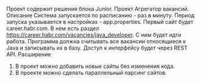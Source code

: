 Проект содержит решения блока Junior.
Проект Агрегатор вакансий.
Описание
Система запускается по расписанию - раз в минуту.  Период запуска указывается в настройках - app.properties.
Первый сайт будет career.habr.com.
В нем есть раздел https://career.habr.com/vacancies/java_developer. С ним будет идти работа.
Программа должна считывать все вакансии относящиеся к Java и записывать их в базу.
Доступ к интерфейсу будет через REST API.
Расширение
1. В проект можно добавить новые сайты без изменения кода.
2. В проекте можно сделать параллельный парсинг сайтов.

